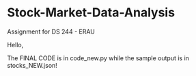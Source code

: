 # Stock-Market-Data-Analysis
Assignment for DS 244 - ERAU

Hello,

The FINAL CODE is in code_new.py while the sample output is in stocks_NEW.json!
